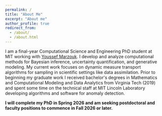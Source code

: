 ```yaml
---
permalink: /
title: "About Me"
excerpt: "About me"
author_profile: true
redirect_from: 
  - /about/
  - /about.html
---
```


I am a final-year Computational Science and Engineering PhD student at MIT working with [Youssef Marzouk](https://uqgroup.mit.edu/). I develop and analyze computational methods for Bayesian inference, uncertainty quantification, and generative modeling. My current work focuses on dynamic measure transport algorithms for sampling in scientific settings like data assimilation. Prior to beginning my graduate work I received bachelor's degrees in Mathematics and Computational Modeling and Data Analytics from Virginia Tech (2019) and spent some time on the technical staff at MIT Lincoln Laboratory developing algorithms and software for anomaly detection. 

**I will complete my PhD in Spring 2026 and am seeking postdoctoral and faculty positions to commence in Fall 2026 or later.**

<!-- Research Interests
======
Stuff about research goes here 

Outside Activities
======
Stuff about hobbies goes here  -->

